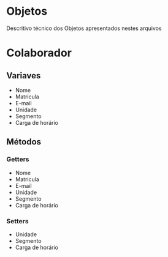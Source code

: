 # Objetos
Descritivo técnico dos Objetos apresentados nestes arquivos

# Colaborador

## Variaves
* Nome
* Matricula
* E-mail
* Unidade
* Segmento
* Carga de horário

## Métodos

### Getters
* Nome
* Matricula
* E-mail
* Unidade
* Segmento
* Carga de horário

### Setters
* Unidade
* Segmento
* Carga de horário
